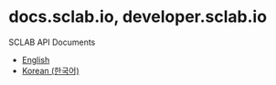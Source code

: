 # docs.sclab.io, developer.sclab.io
SCLAB API Documents
- <a href="/en">English</a>
- <a href="/ko">Korean (한국어)</a>